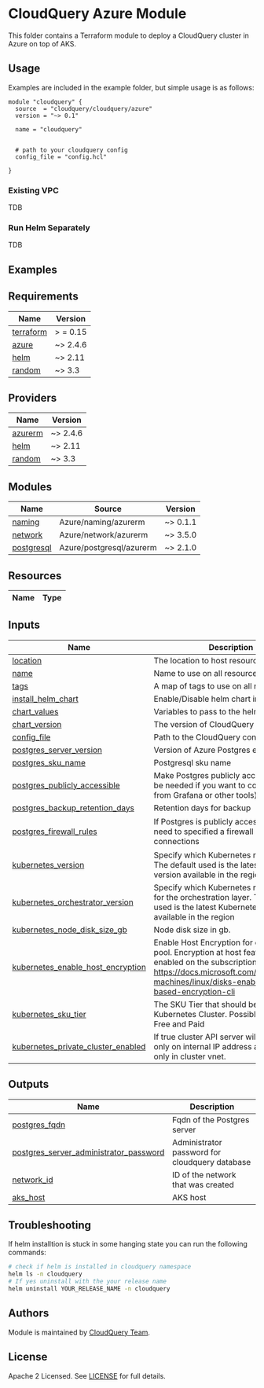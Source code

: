 # CloudQuery Azure Module

This folder contains a Terraform module to deploy a CloudQuery cluster in Azure on top of AKS.

## Usage

Examples are included in the example folder, but simple usage is as follows:

```hcl
module "cloudquery" {
  source  = "cloudquery/cloudquery/azure"
  version = "~> 0.1"

  name = "cloudquery"


  # path to your cloudquery config
  config_file = "config.hcl"

}
```

### Existing VPC

TDB

### Run Helm Separately

TDB

## Examples

<!-- BEGINNING OF PRE-COMMIT-TERRAFORM DOCS HOOK -->

## Requirements

| Name                                                                      | Version  |
|---------------------------------------------------------------------------|----------|
| <a name="requirement_terraform"></a> [terraform](#requirement\_terraform) | > = 0.15 |
| <a name="requirement_azurerm"></a> [azure](#requirement\_azurerm)         | ~> 2.4.6 |
| <a name="requirement_helm"></a> [helm](#requirement\_helm)                | ~> 2.11  |
| <a name="requirement_random"></a> [random](#requirement\_random)          | ~> 3.3   |

## Providers

| Name                                                          | Version  |
|---------------------------------------------------------------|----------|
| <a name="provider_azurerm"></a> [azurerm](#provider\_azurerm) | ~> 2.4.6 |
| <a name="provider_helm"></a> [helm](#provider\_helm)          | ~> 2.11  |
| <a name="provider_random"></a> [random](#provider\_random)    | ~> 3.3   |

## Modules

| Name                                                                             | Source | Version   |
|----------------------------------------------------------------------------------|--------|-----------|
| <a name="module_naming"></a> [naming](#module\_naming)                           | Azure/naming/azurerm | ~> 0.1.1  |
| <a name="module_network"></a> [network](#module\_network)                        | Azure/network/azurerm | ~> 3.5.0  |
| <a name="module_postgresql"></a> [postgresql](#module\_postgresql)               | Azure/postgresql/azurerm | ~> 2.1.0  |

## Resources

| Name | Type |
|------|------|

[//]: # (| [aws_db_parameter_group.cloudquery]&#40;https://registry.terraform.io/providers/hashicorp/aws/latest/docs/resources/db_parameter_group&#41; | resource |)


## Inputs

| Name                                           | Description | Type     | Default   | Required |
|------------------------------------------------|-------------|----------|-----------|:--------:|
| <a name="input_location"></a> [location](#input\_location) | The location to host resources | `string` |  |   yes    |
| <a name="input_name"></a> [name](#input\_name) | Name to use on all resources created | `string` | `cloudquery` |    no    |
| <a name="input_tags"></a> [tags](#input\_tags) | A map of tags to use on all resources | `map(string)` | `{}`      |    no    |
| <a name="input_install_helm_chart"></a> [install\_helm\_chart](#input\_install\_helm\_chart) | Enable/Disable helm chart installation | `bool` | `true` | no |
| <a name="input_chart_values"></a> [chart\_values](#input\_chart\_values) | Variables to pass to the helm chart | `string` | `""` | no |
| <a name="input_chart_version"></a> [chart\_version](#input\_chart\_version) | The version of CloudQuery helm chart | `string` | `"0.2.6"` | no |
| <a name="input_config_file"></a> [config\_file](#input\_config\_file) | Path to the CloudQuery config.hcl | `string` | `""` | no |
| <a name="input_postgres_server_version"></a> [postgres\_server\_version](#input\_postgres\_server\_version) | Version of Azure Postgres engine to use | `string` | `11` |    no    |
| <a name="input_postgres_sku_name"></a> [postgres\_sku\_name](#input\_postgres\_sku\_name) | Postgresql sku name | `string` | `GP_Gen5_2` |    no    |
| <a name="input_postgres_publicly_accessible"></a> [postgres\_publicly\_accessible](#input\_postgres\_publicly\_accessible) | Make Postgres publicly accessible (might be needed if you want to connect to it from Grafana or other tools). | `bool` | `true` |    no    |
| <a name="input_postgres_backup_retention_days"></a> [postgres\_backup\_retention_days](#input\_postgres\_backup\_retention_days) | Retention days for backup | `number` | `7` |    no    |
| <a name="input_postgres_firewall_rules"></a> [postgres\_firewall\_rules](#input\_postgres\_firewall\_rules) | If Postgres is publicly accessible you will need to specified a firewall rule to allow connections | ```list(object({name     = string start_ip = string end_ip   = string}))``` | `[]` |    no    |
| <a name="input_kubernetes_version"></a> [kubernetes\_version](#input\_kubernetes\_version) | Specify which Kubernetes release to use. The default used is the latest Kubernetes version available in the region | `string` | `1.23.5` |    no    |
| <a name="input_kubernetes_orchestrator_version"></a> [kubernetes\_orchestrator\_version](#input\_kubernetes\_orchestrator\_version) | Specify which Kubernetes release to use for the orchestration layer. The default used is the latest Kubernetes version available in the region | `string` | `1.23.5` |    no    |
| <a name="input_kubernetes_node_disk_size_gb"></a> [kubernetes\_node\_disk\_size\_gb](#input\_kubernetes\_node\_disk\_size\_gb) | Node disk size in gb. | `number` | `30` |    no    |
| <a name="input_kubernetes_enable_host_encryption"></a> [kubernetes\_enable\_host\_encryption](#input\_kubernetes\_enable\_host\_encryption) | Enable Host Encryption for default node pool. Encryption at host feature must be enabled on the subscription: https://docs.microsoft.com/azure/virtual-machines/linux/disks-enable-host-based-encryption-cli | `bool` | `false` |    no    |
| <a name="input_kubernetes_sku_tier"></a> [kubernetes\_sku\_tier](#input\_kubernetes\_sku\_tier) | The SKU Tier that should be used for this Kubernetes Cluster. Possible values are Free and Paid | `string` | `cloudquery` |    no    |
| <a name="input_kubernetes_private_cluster_enabled"></a> [kubernetes\_private\_cluster\_enabled](#input\_kubernetes\_private\_cluster\_enabled) | If true cluster API server will be exposed only on internal IP address and available only in cluster vnet. | `bool` | `false` |    no    |


## Outputs

| Name                                                                                                                                                        | Description |
|-------------------------------------------------------------------------------------------------------------------------------------------------------------|-------------|
| <a name="output_postgres_fqdn"></a> [postgres\_fqdn](#output\_postgres\_fqdn)                                                                               | Fqdn of the Postgres server |
| <a name="output_postgres_server_administrator_password"></a> [postgres\_server_administrator\_password](#output\_postgres\_server\_administrator\_password) | Administrator password for cloudquery database |
| <a name="output_network_id"></a> [network\_id](#output\_network\_id)                                                                                        | ID of the network that was created |
| <a name="output_aks_host"></a> [aks\_host](#output\_aks\_host)                                                                                              | AKS host |

<!-- END OF PRE-COMMIT-TERRAFORM DOCS HOOK -->

## Troubleshooting

If helm installtion is stuck in some hanging state you can run the following commands:

```bash
# check if helm is installed in cloudquery namespace
helm ls -n cloudquery
# If yes uninstall with the your release name
helm uninstall YOUR_RELEASE_NAME -n cloudquery
```

## Authors

Module is maintained by  [CloudQuery Team](https://github.com/cloudquery/cloudquery).

## License

Apache 2 Licensed. See [LICENSE](https://github.com/cloudquery/terraform-azure-cloudquery/tree/main/LICENSE) for full details.
